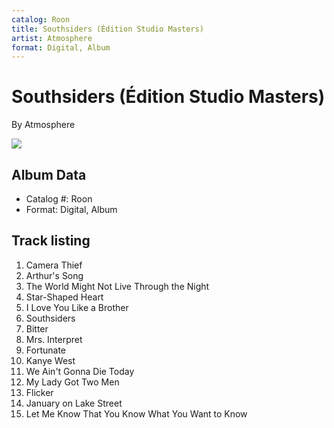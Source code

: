 ```yaml
---
catalog: Roon
title: Southsiders (Édition Studio Masters)
artist: Atmosphere
format: Digital, Album
---
```


# Southsiders (Édition Studio Masters)

By Atmosphere

![](../../assets/albumcovers/Atmosphere-Southsiders_Édition_Studio_Masters.png)

## Album Data

- Catalog #: Roon
- Format: Digital, Album


## Track listing


1. Camera Thief
2. Arthur's Song
3. The World Might Not Live Through the Night
4. Star-Shaped Heart
5. I Love You Like a Brother
6. Southsiders
7. Bitter
8. Mrs. Interpret
9. Fortunate
10. Kanye West
11. We Ain't Gonna Die Today
12. My Lady Got Two Men
13. Flicker
14. January on Lake Street
15. Let Me Know That You Know What You Want to Know

